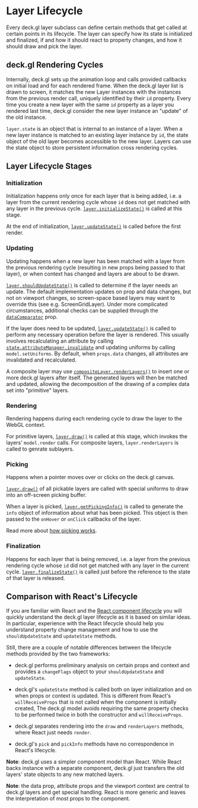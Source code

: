 # Layer Lifecycle

Every deck.gl layer subclass can define certain methods that get called
at certain points in its lifecycle. The layer can specify how its state
is initialized and finalized, if and how it should react to property changes,
and how it should draw and pick the layer.


## deck.gl Rendering Cycles

Internally, deck.gl sets up the animation loop and calls provided
callbacks on initial load and for each rendered frame.
When the deck.gl layer list is drawn to screen, it matches the new Layer
instances with the instances from the previous render call, uniquely identified
by their `id` property.
Every time you create a new layer with the same `id` property as a layer you
rendered last time, deck.gl consider the new layer instance an "update" of the
old instance.

`layer.state` is an object that is internal to an instance of a layer.
When a new layer instance is matched to an existing layer instance by `id`,
the state object of the old layer becomes accessible to the new layer.
Layers can use the state object to store persistent information cross rendering cycles.


## Layer Lifecycle Stages

### Initialization

Initialization happens only once for each layer that is being added, i.e. a layer from the
current rendering cycle whose `id` does not get matched with any layer in the previous
cycle.
[`layer.initializeState()`](/docs/api-reference/base-layer.md#-initializestate-) is called at
this stage.

At the end of initialization,
[`layer.updateState()`](/docs/api-reference/base-layer.md#-updatestate-) is called
before the first render.

### Updating

Updating happens when a new layer has been matched with a layer from the previous
rendering cycle (resulting in new props being passed to that layer),
or when context has changed and layers are about to be drawn.

[`layer.shouldUpdateState()`](/docs/api-reference/base-layer.md#-shouldupdatestate-)
is called to determine if the layer needs an update. The default implementation updates on prop and data changes, but not on viewport changes, so screen-space based layers may want to override this (see e.g. ScreenGridLayer).
Under more complicated circumstances, additional checks can be supplied through the
[`dataComparator`](/docs/api-reference/base-layer.md#-datacomparator-function-optional-)
prop.

If the layer does need to be updated,
[`layer.updateState()`](/docs/api-reference/base-layer.md#-updatestate-)
is called to perform any necessary operation before the layer is rendered.
This usually involves recalculating an attribute by calling
[`state.attributeManager.invalidate`](/docs/api-reference/attribute-manager.md#-invalidate-)
and updating uniforms by calling `model.setUniforms`.
By default, when `props.data` changes, all attributes are invalidated and recalculated.

A composite layer may use
[`compositeLayer.renderLayers()`](/docs/api-reference/composite-layer.md#-renderlayers-)
to insert one or more deck.gl layers after itself.
The generated layers will then be matched and updated,
allowing the decomposition of the drawing of a complex data set
into "primitive" layers.

### Rendering

Rendering happens during each rendering cycle to draw the layer to the WebGL context.

For primitive layers, [`layer.draw()`](/docs/api-reference/base-layer.md#-draw-)
is called at this stage, which invokes the layers' `model.render` calls.
For composite layers, `layer.renderLayers` is called to genrate sublayers.

### Picking

Happens when a pointer moves over or clicks on the deck.gl canvas.

[`layer.draw()`](/docs/api-reference/base-layer.md#-draw-) of all pickable layers
are called with special uniforms to draw into an off-screen picking buffer.

When a layer is picked,
[`layer.getPickingInfo()`](/docs/api-reference/base-layer.md#-getpickinginfo-)
is called to generate the `info` object of information about what has been picked.
This object is then passed to the `onHover` or `onClick` callbacks of the layer.

Read more about [how picking works](/docs/advanced/picking.md).

### Finalization

Happens for each layer that is being removed, i.e. a layer from the previous
rendering cycle whose `id` did not get matched with any layer in the current
cycle.
[`layer.finalizeState()`](/docs/api-reference/base-layer.md#-finalizestate-)
is called just before the reference to the state of that layer
is released.


## Comparison with React's Lifecycle

If you are familiar with React and the
[React component lifecycle](https://facebook.github.io/react/docs/component-specs.html)
you will quickly understand the deck.gl layer lifecycle as it is based on
similar ideas. In particular, experience with the React lifecycle should help
you understand property change management and how to use the
`shouldUpdateState` and `updateState` methods.

Still, there are a couple of notable differences between the lifecycle
methods provided by the two frameworks:

- deck.gl performs preliminary analysis on certain props and context and
  provides a `changeFlags` object to your `shouldUpdateState` and
  `updateState`.

- deck.gl's `updateState` method is called both on layer initialization and
  on when props or context is updated. This is different from React's
  `willReceiveProps` that is not called when the component is initially created,
  The deck.gl model avoids requiring the same property checks to be performed
  twice in both the constructor and `willReceiveProps`.

- deck.gl separates rendering into the `draw` and `renderLayers` methods,
  where React just needs `render`.

- deck.gl's `pick` and `pickInfo` methods have no correspondence in
  React's lifecycle.

**Note**: deck.gl uses a simpler component model than React.
  While React backs instance with a separate component, deck.gl just transfers
  the old layers' state objects to any new matched layers.

**Note**: the data prop, attribute props and the viewport context are
  central to deck.gl layers and get special handling. React is more generic
  and leaves the interpretation of most props to the component.
